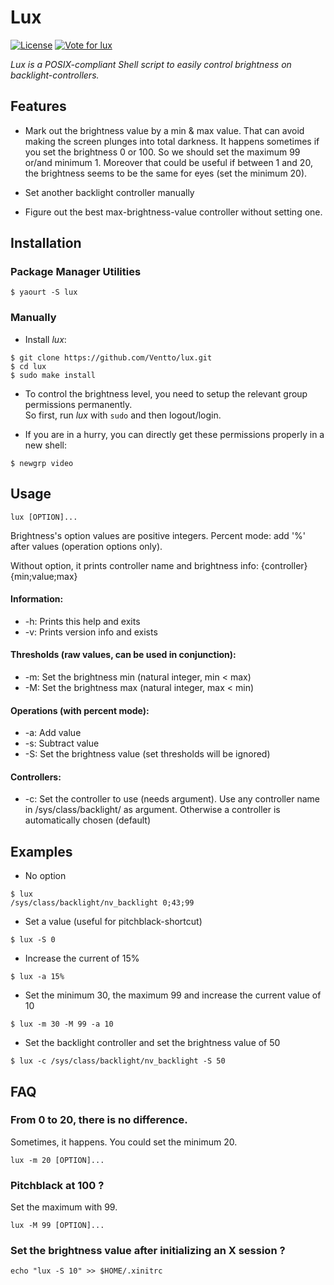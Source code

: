 Lux
===

[![License](https://img.shields.io/badge/license-GPLv3-blue.svg?style=flat)](https://github.com/Ventto/lux/blob/master/LICENSE)
[![Vote for lux](https://img.shields.io/badge/AUR-Vote_for-yellow.svg)](https://aur.archlinux.org/packages/lux/)

*Lux is a POSIX-compliant Shell script to easily control brightness on backlight-controllers.*

## Features

*  Mark out the brightness value by a min & max value. That can avoid making the screen plunges into total darkness. It happens sometimes if you set the brightness 0 or 100. So we should set the maximum 99 or/and minimum 1. Moreover that could be useful if between 1 and 20, the brightness seems to be the same for eyes (set the minimum 20).

* Set another backlight controller manually

* Figure out the best max-brightness-value controller without setting one.

## Installation

### Package Manager Utilities

```
$ yaourt -S lux
```

### Manually

* Install *lux*:

```
$ git clone https://github.com/Ventto/lux.git
$ cd lux
$ sudo make install
```

* To control the brightness level, you need to setup the relevant group permissions
permanently.<br />So first, run *lux* with `sudo` and then logout/login.

* If you are in a hurry, you can directly get these permissions properly in a new shell:

```
$ newgrp video
```

## Usage

```
lux [OPTION]...
```

Brightness's option values are positive integers.
Percent mode: add '%' after values (operation options only).

Without option, it prints controller name and brightness info:
{controller} {min;value;max}

#### Information:

* -h: Prints this help and exits
* -v: Prints version info and exists

#### Thresholds (raw values, can be used in conjunction):

* -m: Set the brightness min (natural integer, min < max)
* -M: Set the brightness max (natural integer, max < min)

#### Operations (with percent mode):

* -a: Add value
* -s: Subtract value
* -S: Set the brightness value (set thresholds will be ignored)

#### Controllers:
* -c: Set the controller to use (needs argument). Use any controller name in /sys/class/backlight/ as argument. Otherwise a controller is automatically chosen (default)


## Examples

* No option
```
$ lux
/sys/class/backlight/nv_backlight 0;43;99
```

* Set a value (useful for pitchblack-shortcut)
```
$ lux -S 0
```

* Increase the current of 15%
```
$ lux -a 15%
```

* Set the minimum 30, the maximum 99 and increase the current value of 10

```
$ lux -m 30 -M 99 -a 10
```

* Set the backlight controller and set the brightness value of 50
```
$ lux -c /sys/class/backlight/nv_backlight -S 50
```

## FAQ

### From 0 to 20, there is no difference.

Sometimes, it happens. You could set the minimum 20.<br>

```
lux -m 20 [OPTION]...
```

### Pitchblack at 100 ?

Set the maximum with 99.<br>

```
lux -M 99 [OPTION]...
```

### Set the brightness value after initializing an X session ?

```
echo "lux -S 10" >> $HOME/.xinitrc
```

